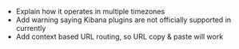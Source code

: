 * Explain how it operates in multiple timezones
* Add warning saying Kibana plugins are not officially supported in currently
* Add context based URL routing, so URL copy & paste will work
